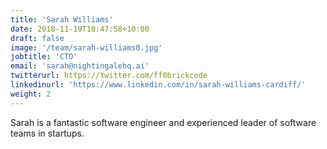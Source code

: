 ```yaml
---
title: 'Sarah Williams'
date: 2018-11-19T10:47:58+10:00
draft: false
image: '/team/sarah-williams0.jpg'
jobtitle: 'CTO'
email: 'sarah@nightingalehq.ai'
twitterurl: https://twitter.com/ff0brickcode
linkedinurl: 'https://www.linkedin.com/in/sarah-williams-cardiff/'
weight: 2
---
```


Sarah is a fantastic software engineer and experienced leader of software teams in startups.